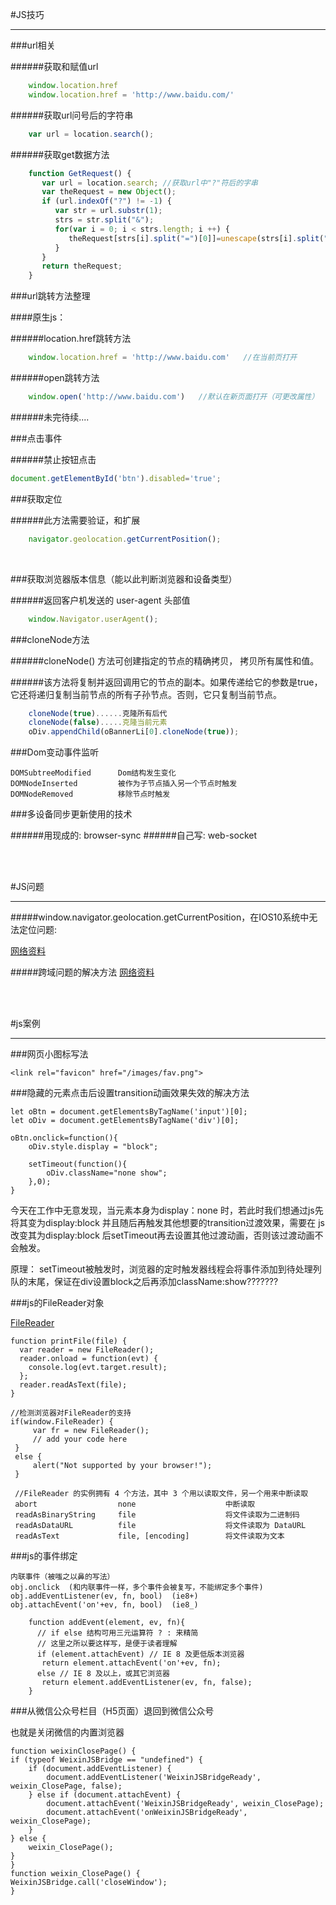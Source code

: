 #JS技巧

---


###url相关

######获取和赋值url

```javascript
	window.location.href
	window.location.href = 'http://www.baidu.com/'
```

######获取url问号后的字符串

```javascript
	var url = location.search();
```

######获取get数据方法

```javascript
	function GetRequest() {  
	   var url = location.search; //获取url中"?"符后的字串  
	   var theRequest = new Object();  
	   if (url.indexOf("?") != -1) {  
	      var str = url.substr(1);  
	      strs = str.split("&");  
	      for(var i = 0; i < strs.length; i ++) {  
	         theRequest[strs[i].split("=")[0]]=unescape(strs[i].split("=")[1]);  
	      }  
	   }  
	   return theRequest;  
	}
```

###url跳转方法整理

####原生js：

######location.href跳转方法
```javascript
    window.location.href = 'http://www.baidu.com'   //在当前页打开
```
######open跳转方法
```javascript
    window.open('http://www.baidu.com')   //默认在新页面打开（可更改属性）
```

######未完待续....

###点击事件

######禁止按钮点击

```javascript
document.getElementById('btn').disabled='true';
```


###获取定位


######此方法需要验证，和扩展

```javascript
	navigator.geolocation.getCurrentPosition();
```
<br>


###获取浏览器版本信息（能以此判断浏览器和设备类型）

######返回客户机发送的 user-agent 头部值
```javascript
	window.Navigator.userAgent();
```



###cloneNode方法

######cloneNode() 方法可创建指定的节点的精确拷贝， 拷贝所有属性和值。

######该方法将复制并返回调用它的节点的副本。如果传递给它的参数是true，它还将递归复制当前节点的所有子孙节点。否则，它只复制当前节点。

```javascript
	cloneNode(true)......克隆所有后代
	cloneNode(false).....克隆当前元素
	oDiv.appendChild(oBannerLi[0].cloneNode(true));
```

###Dom变动事件监听

    DOMSubtreeModified      Dom结构发生变化
    DOMNodeInserted         被作为子节点插入另一个节点时触发
    DOMNodeRemoved          移除节点时触发

###多设备同步更新使用的技术

######用现成的: browser-sync
######自己写: web-socket


<br/>
<br/>

#JS问题

---


#####window.navigator.geolocation.getCurrentPosition，在IOS10系统中无法定位问题:

[网络资料](9https://blog.csdn.net/for12/article/details/52803787)


#####跨域问题的解决方法
[网络资料](https://blog.csdn.net/lambert310/article/details/51683775)




<br/>
<br/>



#js案例

---

###网页小图标写法

	<link rel="favicon" href="/images/fav.png">

###隐藏的元素点击后设置transition动画效果失效的解决方法

	let oBtn = document.getElementsByTagName('input')[0];
	let oDiv = document.getElementsByTagName('div')[0];

	oBtn.onclick=function(){
		oDiv.style.display = "block";

		setTimeout(function(){
			oDiv.className="none show";
		},0);
	}

今天在工作中无意发现，当元素本身为display：none 时，若此时我们想通过js先将其变为display:block 并且随后再触发其他想要的transition过渡效果，需要在 js改变其为display:block 后setTimeout再去设置其他过渡动画，否则该过渡动画不会触发。

原理： setTimeout被触发时，浏览器的定时触发器线程会将事件添加到待处理列队的末尾，保证在div设置block之后再添加className:show???????

###js的FileReader对象

[FileReader](https://developer.mozilla.org/en-US/docs/Web/API/FileReader/FileReader)

	function printFile(file) {
	  var reader = new FileReader();
	  reader.onload = function(evt) {
	    console.log(evt.target.result);
	  };
	  reader.readAsText(file);
	}

	//检测浏览器对FileReader的支持
	if(window.FileReader) {
	     var fr = new FileReader();
	     // add your code here
	 }
	 else {
	     alert("Not supported by your browser!");
	 }

	 //FileReader 的实例拥有 4 个方法，其中 3 个用以读取文件，另一个用来中断读取
	 abort					none					中断读取		
	 readAsBinaryString		file					将文件读取为二进制码
	 readAsDataURL			file					将文件读取为 DataURL
	 readAsText				file, [encoding] 		将文件读取为文本

###js的事件绑定

	内联事件（被嗤之以鼻的写法）
	obj.onclick  (和内联事件一样，多个事件会被复写，不能绑定多个事件)
	obj.addEventListener(ev, fn, bool)	(ie8+)
	obj.attachEvent('on'+ev, fn, bool)	(ie8_)


```script
	function addEvent(element, ev, fn){
	  // if else 结构可用三元运算符 ? : 来精简
	  // 这里之所以要这样写，是便于读者理解
	  if (element.attachEvent) // IE 8 及更低版本浏览器
	   return element.attachEvent('on'+ev, fn);
	  else // IE 8 及以上，或其它浏览器
	   return element.addEventListener(ev, fn, false);
	}
```


###从微信公众号栏目（H5页面）退回到微信公众号

也就是关闭微信的内置浏览器

    function weixinClosePage() {
    if (typeof WeixinJSBridge == "undefined") {
        if (document.addEventListener) {
            document.addEventListener('WeixinJSBridgeReady', weixin_ClosePage, false);
        } else if (document.attachEvent) {
            document.attachEvent('WeixinJSBridgeReady', weixin_ClosePage);
            document.attachEvent('onWeixinJSBridgeReady', weixin_ClosePage);
        }
    } else {
        weixin_ClosePage();
    }
    }
    function weixin_ClosePage() {
    WeixinJSBridge.call('closeWindow');
    }
